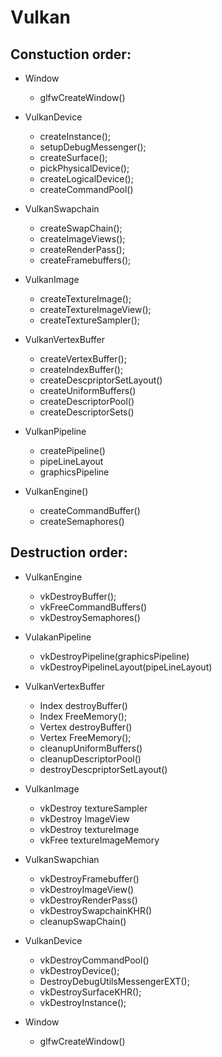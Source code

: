 # Vulkan

 ##  Constuction order:


- Window
  - glfwCreateWindow()

- VulkanDevice
  - createInstance();
  - setupDebugMessenger();
  - createSurface();
  - pickPhysicalDevice();
  - createLogicalDevice();
  - createCommandPool()

- VulkanSwapchain
  - createSwapChain();
  - createImageViews();
  - createRenderPass();
  - createFramebuffers();

- VulkanImage
  - createTextureImage();
  - createTextureImageView();
  - createTextureSampler();

- VulkanVertexBuffer
  - createVertexBuffer();
  - createIndexBuffer();
  - createDescpriptorSetLayout()
  - createUniformBuffers()
  - createDescriptorPool()
  - createDescriptorSets()

- VulkanPipeline
  - createPipeline()
  - pipeLineLayout
  - graphicsPipeline

- VulkanEngine()
  - createCommandBuffer()
  - createSemaphores()

 ## Destruction order:

- VulkanEngine
  - vkDestroyBuffer();
  - vkFreeCommandBuffers()
  - vkDestroySemaphores()
  
- VulakanPipeline
  - vkDestroyPipeline(graphicsPipeline)
  - vkDestroyPipelineLayout(pipeLineLayout)

- VulkanVertexBuffer
  - Index destroyBuffer()
  - Index FreeMemory();
  - Vertex destroyBuffer()
  - Vertex FreeMemory();
  - cleanupUniformBuffers()
  - cleanupDescriptorPool()
  - destroyDescpriptorSetLayout()

- VulkanImage
  - vkDestroy textureSampler
  - vkDestroy ImageView
  - vkDestroy textureImage
  - vkFree textureImageMemory

- VulkanSwapchian
  - vkDestroyFramebuffer()
  - vkDestroyImageView()
  - vkDestroyRenderPass()
  - vkDestroySwapchainKHR()
  - cleanupSwapChain()

- VulkanDevice       
  - vkDestroyCommandPool()
  - vkDestroyDevice();
  - DestroyDebugUtilsMessengerEXT();
  - vkDestroySurfaceKHR();
  - vkDestroyInstance();

- Window
  - glfwCreateWindow()


